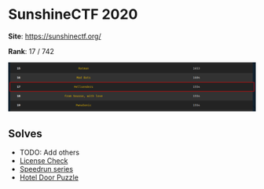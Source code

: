 # SunshineCTF 2020

**Site**: https://sunshinectf.org/

**Rank**: 17 / 742

![rank](rank.png)

## Solves
- TODO: Add others
- [License Check](pegasus/license_check/)
- [Speedrun series](speedrun/)
- [Hotel Door Puzzle](hotel/)
